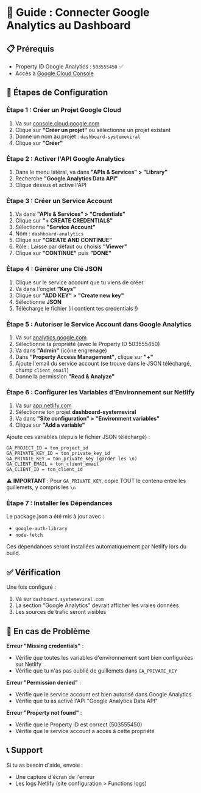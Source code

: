 # 🔐 Guide : Connecter Google Analytics au Dashboard

## 📋 Prérequis

- Property ID Google Analytics : `503555450` ✅
- Accès à [Google Cloud Console](https://console.cloud.google.com)

## 🚀 Étapes de Configuration

### Étape 1 : Créer un Projet Google Cloud

1. Va sur [console.cloud.google.com](https://console.cloud.google.com)
2. Clique sur **"Créer un projet"** ou sélectionne un projet existant
3. Donne un nom au projet : `dashboard-systemeviral`
4. Clique sur **"Créer"**

### Étape 2 : Activer l'API Google Analytics

1. Dans le menu latéral, va dans **"APIs & Services" > "Library"**
2. Recherche **"Google Analytics Data API"**
3. Clique dessus et active l'API

### Étape 3 : Créer un Service Account

1. Va dans **"APIs & Services" > "Credentials"**
2. Clique sur **"+ CREATE CREDENTIALS"**
3. Sélectionne **"Service Account"**
4. Nom : `dashboard-analytics`
5. Clique sur **"CREATE AND CONTINUE"**
6. Rôle : Laisse par défaut ou choisis **"Viewer"**
7. Clique sur **"CONTINUE"** puis **"DONE"**

### Étape 4 : Générer une Clé JSON

1. Clique sur le service account que tu viens de créer
2. Va dans l'onglet **"Keys"**
3. Clique sur **"ADD KEY" > "Create new key"**
4. Sélectionne **JSON**
5. Télécharge le fichier (il contient tes credentials !)

### Étape 5 : Autoriser le Service Account dans Google Analytics

1. Va sur [analytics.google.com](https://analytics.google.com)
2. Sélectionne ta propriété (avec le Property ID 503555450)
3. Va dans **"Admin"** (icône engrenage)
4. Dans **"Property Access Management"**, clique sur **"+"**
5. Ajoute l'email du service account (se trouve dans le JSON téléchargé, champ `client_email`)
6. Donne la permission **"Read & Analyze"**

### Étape 6 : Configurer les Variables d'Environnement sur Netlify

1. Va sur [app.netlify.com](https://app.netlify.com)
2. Sélectionne ton projet **dashboard-systemeviral**
3. Va dans **"Site configuration" > "Environment variables"**
4. Clique sur **"Add a variable"**

Ajoute ces variables (depuis le fichier JSON téléchargé) :

```
GA_PROJECT_ID = ton_project_id
GA_PRIVATE_KEY_ID = ton_private_key_id
GA_PRIVATE_KEY = ton_private_key (garder les \n)
GA_CLIENT_EMAIL = ton_client_email
GA_CLIENT_ID = ton_client_id
```

⚠️  **IMPORTANT** : Pour `GA_PRIVATE_KEY`, copie TOUT le contenu entre les guillemets, y compris les `\n`

### Étape 7 : Installer les Dépendances

Le package.json a été mis à jour avec :
- `google-auth-library`
- `node-fetch`

Ces dépendances seront installées automatiquement par Netlify lors du build.

## ✅ Vérification

Une fois configuré :
1. Va sur `dashboard.systemeviral.com`
2. La section "Google Analytics" devrait afficher les vraies données
3. Les sources de trafic seront visibles

## 🔧 En cas de Problème

**Erreur "Missing credentials"** :
- Vérifie que toutes les variables d'environnement sont bien configurées sur Netlify
- Vérifie que tu n'as pas oublié de guillemets dans `GA_PRIVATE_KEY`

**Erreur "Permission denied"** :
- Vérifie que le service account est bien autorisé dans Google Analytics
- Vérifie que tu as activé l'API "Google Analytics Data API"

**Erreur "Property not found"** :
- Vérifie que le Property ID est correct (503555450)
- Vérifie que le service account a accès à cette propriété

## 📞 Support

Si tu as besoin d'aide, envoie :
- Une capture d'écran de l'erreur
- Les logs Netlify (site configuration > Functions logs)

